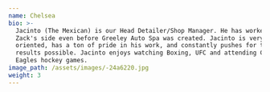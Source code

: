 ```yaml
---
name: Chelsea
bio: >-
  Jacinto (The Mexican) is our Head Detailer/Shop Manager. He has worked along
  Zack's side even before Greeley Auto Spa was created. Jacinto is very detail
  oriented, has a ton of pride in his work, and constantly pushes for the best
  results possible. Jacinto enjoys watching Boxing, UFC and attending Colorado
  Eagles hockey games.
image_path: /assets/images/-24a6220.jpg
weight: 3
---
```

